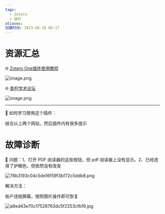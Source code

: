 ```yaml
---
tags:
  - Zotero
  - 插件
aliases: 
创建时间: 2023-08-18 00:17
---
```

# 资源汇总

🌐 [Zotero One插件使用教程](https://www.yuque.com/qnscholar/zotero-if-pro-max)

![image.png](https://zbn-picture1-1319009493.cos.ap-chengdu.myqcloud.com/public-pic/202312211952275.png)


🌐 [青柠学术论坛](http://qnscholar.free.mbbs.cc/#/thread/category/3)

![image.png](https://zbn-picture1-1319009493.cos.ap-chengdu.myqcloud.com/public-pic/202312211954888.png)


---
🌟 如何学习使用这个插件：

结合以上两个网站，然后插件内有很多提示

# 故障诊断

🐳 问题：1、打开 PDF 阅读器的这些按钮，但 pdf 阅读器上没有显示。2、已经选择了护眼色，但依然没有改变

![78b3193c04c5de16f59f3bf72c5ddb8.png](https://zbn-picture1-1319009493.cos.ap-chengdu.myqcloud.com/public-pic/202312212101064.png)

解决方法：

账户违规屏蔽，按照图片操作即可恢复

![a8ed43e70c17528763dc5f2253cfb19.jpg](https://zbn-picture1-1319009493.cos.ap-chengdu.myqcloud.com/public-pic/202312212102833.jpg)
